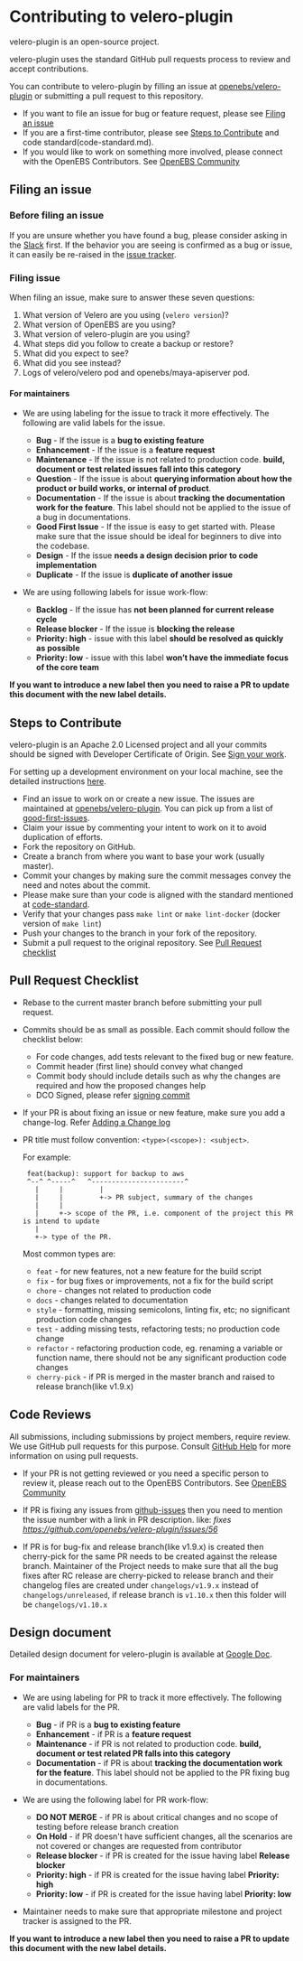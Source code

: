 # Contributing to velero-plugin

velero-plugin is an open-source project.

velero-plugin uses the standard GitHub pull requests process to review and accept contributions.

You can contribute to velero-plugin by filling an issue at [openebs/velero-plugin](https://github.com/openebs/velero-plugin/issues) or submitting a pull request to this repository.

* If you want to file an issue for bug or feature request, please see [Filing an issue](#filing-an-issue)
* If you are a first-time contributor, please see [Steps to Contribute](#steps-to-contribute) and code standard(code-standard.md).
* If you would like to work on something more involved, please connect with the OpenEBS Contributors. See [OpenEBS Community](https://github.com/openebs/openebs/tree/master/community)

## Filing an issue

### Before filing an issue

If you are unsure whether you have found a bug, please consider asking in the [Slack](https://kubernetes.slack.com/messages/openebs) first. If
the behavior you are seeing is confirmed as a bug or issue, it can easily be re-raised in the [issue tracker](https://github.com/openebs/velero-plugin/issues).

### Filing issue

When filing an issue, make sure to answer these seven questions:

1. What version of Velero are you using (`velero version`)?
2. What version of OpenEBS are you using?
3. What version of velero-plugin are you using?
4. What steps did you follow to create a backup or restore?
5. What did you expect to see?
6. What did you see instead?
7. Logs of velero/velero pod and openebs/maya-apiserver pod.

#### For maintainers

* We are using labeling for the issue to track it more effectively. The following are valid labels for the issue.
   - **Bug** - If the issue is a **bug to existing feature**
   - **Enhancement** - If the issue is a **feature request**
   - **Maintenance**  - If the issue is not related to production code. **build, document or test related issues fall into this category**
   - **Question** - If the issue is about **querying information about how the product or build works, or internal of product**.
   - **Documentation** - If the issue is about **tracking the documentation work for the feature**. This label should not be applied to the issue of a bug in documentations.
   - **Good First Issue** - If the issue is easy to get started with. Please make sure that the issue should be ideal for beginners to dive into the codebase.
   - **Design** - If the issue **needs a design decision prior to code implementation**
   - **Duplicate** - If the issue is **duplicate of another issue**

* We are using following labels for issue work-flow:
   - **Backlog** - If the issue has **not been planned for current release cycle**
   - **Release blocker** - If the issue is **blocking the release**
   - **Priority: high** - issue with this label **should be resolved as quickly as possible**
   - **Priority: low** - issue with this label **won’t have the immediate focus of the core team**

**If you want to introduce a new label then you need to raise a PR to update this document with the new label details.**

## Steps to Contribute

velero-plugin is an Apache 2.0 Licensed project and all your commits should be signed with Developer Certificate of Origin. See [Sign your work](#sign-your-work).

For setting up a development environment on your local machine, see the detailed instructions [here](developer-setup.md).

* Find an issue to work on or create a new issue. The issues are maintained at [openebs/velero-plugin](https://github.com/openebs/velero-plugin/issues). You can pick up from a list of [good-first-issues](https://github.com/openebs/velero-plugin/labels/good%20first%20issue).
* Claim your issue by commenting your intent to work on it to avoid duplication of efforts.
* Fork the repository on GitHub.
* Create a branch from where you want to base your work (usually master).
* Commit your changes by making sure the commit messages convey the need and notes about the commit.
* Please make sure than your code is aligned with the standard mentioned at [code-standard](code-standard.md).
* Verify that your changes pass `make lint` or `make lint-docker` (docker version of `make lint`)
* Push your changes to the branch in your fork of the repository.
* Submit a pull request to the original repository. See [Pull Request checklist](#pull-request-checklist)

## Pull Request Checklist

* Rebase to the current master branch before submitting your pull request.
* Commits should be as small as possible. Each commit should follow the checklist below:
  - For code changes, add tests relevant to the fixed bug or new feature.
  - Commit header (first line) should convey what changed
  - Commit body should include details such as why the changes are required and how the proposed changes help
  - DCO Signed, please refer [signing commit](code-standard.md#sign-your-commits)
* If your PR is about fixing an issue or new feature, make sure you add a change-log. Refer [Adding a Change log](code-standard.md#adding-a-changelog)
* PR title must follow convention: `<type>(<scope>): <subject>`.

  For example:

  ```
   feat(backup): support for backup to aws
   ^--^ ^-----^   ^-----------------------^
     |     |         |
     |     |         +-> PR subject, summary of the changes
     |     |
     |     +-> scope of the PR, i.e. component of the project this PR is intend to update
     |
     +-> type of the PR.
  ```

    Most common types are:
    * `feat`        - for new features, not a new feature for the build script
    * `fix`         - for bug fixes or improvements, not a fix for the build script
    * `chore`       - changes not related to production code
    * `docs`        - changes related to documentation
    * `style`       - formatting, missing semicolons, linting fix, etc; no significant production code changes
    * `test`        - adding missing tests, refactoring tests; no production code change
    * `refactor`    - refactoring production code, eg. renaming a variable or function name, there should not be any significant production code changes
    * `cherry-pick` - if PR is merged in the master branch and raised to release branch(like v1.9.x)

## Code Reviews

All submissions, including submissions by project members, require review. We use GitHub pull requests for this purpose. Consult [GitHub Help](https://help.github.com/en/github/collaborating-with-issues-and-pull-requests/about-pull-requests) for more information on using pull requests.

* If your PR is not getting reviewed or you need a specific person to review it, please reach out to the OpenEBS Contributors. See [OpenEBS Community](https://github.com/openebs/openebs/tree/master/community)

* If PR is fixing any issues from [github-issues](github.com/openebs/velero-plugin/issues) then you need to mention the issue number with a link in PR description. like: _fixes <https://github.com/openebs/velero-plugin/issues/56>_

* If PR is for bug-fix and release branch(like v1.9.x) is created then cherry-pick for the same PR needs to be created against the release branch. Maintainer of the Project needs to make sure that all the bug fixes after RC release are cherry-picked to release branch and their changelog files are created under `changelogs/v1.9.x` instead of `changelogs/unreleased`, if release branch is `v1.10.x` then this folder will be `changelogs/v1.10.x`

## Design document

Detailed design document for velero-plugin is available at [Google Doc](https://docs.google.com/document/d/1-4WsM0AjLORb3lTCUUGyYOY_LNdTOATFesi7kTAr7SA).

### For maintainers

* We are using labeling for PR to track it more effectively. The following are valid labels for the PR.
   - **Bug** - if PR is a **bug to existing feature**
   - **Enhancement** - if PR is a **feature request**
   - **Maintenance**  - if PR is not related to production code. **build, document or test related PR falls into this category**
   - **Documentation** - if PR is about **tracking the documentation work for the feature**. This label should not be applied to the PR fixing bug in documentations.

* We are using the following label for PR work-flow:
   - **DO NOT MERGE** - if PR is about critical changes and no scope of testing before release branch creation
   - **On Hold** - if PR doesn't have sufficient changes, all the scenarios are not covered or changes are requested from contributor
   - **Release blocker** - if PR is created for the issue having label **Release blocker**
   - **Priority: high** - if PR is created for the issue having label **Priority: high**
   - **Priority: low** - if PR is created for the issue having label **Priority: low**

* Maintainer needs to make sure that appropriate milestone and project tracker is assigned to the PR.

**If you want to introduce a new label then you need to raise a PR to update this document with the new label details.**
